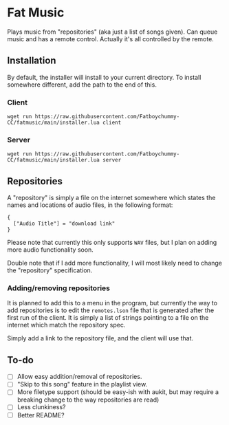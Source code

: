 # Fat Music

Plays music from "repositories" (aka just a list of songs given). Can queue
music and has a remote control. Actually it's all controlled by the remote.

## Installation

By default, the installer will install to your current directory. To install
somewhere different, add the path to the end of this.

### Client

```
wget run https://raw.githubusercontent.com/Fatboychummy-CC/fatmusic/main/installer.lua client
```

### Server

```
wget run https://raw.githubusercontent.com/Fatboychummy-CC/fatmusic/main/installer.lua server
```

## Repositories

A "repository" is simply a file on the internet somewhere which states the names
and locations of audio files, in the following format:

```
{
  ["Audio Title"] = "download link"
}
```

Please note that currently this only supports `WAV` files, but I plan on adding
more audio functionality soon.

Double note that if I add more functionality, I will most likely need to change
the "repository" specification.

### Adding/removing repositories

It is planned to add this to a menu in the program, but currently the way to add
repositories is to edit the `remotes.lson` file that is generated after the
first run of the client. It is simply a list of strings pointing to a file on
the internet which match the repository spec.

Simply add a link to the repository file, and the client will use that.

## To-do

- [ ] Allow easy addition/removal of repositories.
- [ ] "Skip to this song" feature in the playlist view.
- [ ] More filetype support (should be easy-ish with aukit, but may require a
      breaking change to the way repositories are read)
- [ ] Less clunkiness?
- [ ] Better README?
